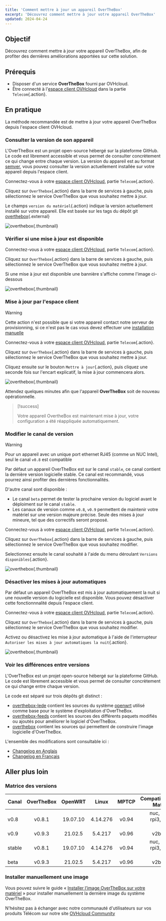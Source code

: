 ```yaml
---
title: 'Comment mettre à jour un appareil OverTheBox'
excerpt: 'Découvrez comment mettre à jour votre appareil OverTheBox'
updated: 2024-04-24
---
```


## Objectif

Découvrez comment mettre à jour votre appareil OverTheBox, afin de profiter des dernières améliorations apportées sur cette solution.

## Prérequis

- Disposer d'un service **OverTheBox** fourni par OVHcloud.
- Être connecté à l'[espace client OVHcloud](https://www.ovh.com/auth?onsuccess=https%3A%2F%2Fwww.ovhtelecom.fr%2Fmanager&ovhSubsidiary=fr)
dans la partie `Telecom`{.action}.

## En pratique

La méthode recommandée est de mettre à jour votre appareil OverTheBox depuis l'espace client OVHcloud.

### Consulter la version de son appareil

L'OverTheBox est un projet open-source hébergé sur la plateforme GitHub. Le code est librement accessible et vous permet de consulter concrètement ce qui change entre chaque version.
La version du appareil est au format [semver](https://semver.org/lang/fr/), vous pouvez consulter la version actuellement installée sur votre appareil depuis l'espace client.

Connectez-vous à votre [espace client OVHcloud](https://www.ovh.com/auth?onsuccess=https%3A%2F%2Fwww.ovhtelecom.fr%2Fmanager&ovhSubsidiary=fr), partie `Telecom`{.action}.

Cliquez sur `OverThebox`{.action} dans la barre de services à gauche, puis sélectionnez le service OverTheBox que vous souhaitez mettre à jour.

Le champs `version du matériel`{.action} indique la version actuellement installé sur votre appareil. Elle est basée sur les tags du dépôt git [overthebox](https://github.com/ovh/overthebox/tags){.external}

![overthebox](images/manager-version-2024.png){.thumbnail}

### Vérifier si une mise à jour est disponible

Connectez-vous à votre [espace client OVHcloud](https://www.ovh.com/auth?onsuccess=https%3A%2F%2Fwww.ovhtelecom.fr%2Fmanager&ovhSubsidiary=fr), partie `Telecom`{.action}.

Cliquez sur `OverThebox`{.action} dans la barre de services à gauche, puis sélectionnez le service OverTheBox que vous souhaitez mettre à jour.

Si une mise à jour est disponible une bannière s'affiche comme l'image ci-dessous

![overthebox](images/manager-available-2024.png){.thumbnail}

### Mise à jour par l'espace client

> [!warning]
>
> Cette action n'est possible que si votre appareil contact notre serveur de provisionning, si ce n'est pas le cas vous devez effectuer une [installation manuelle](/pages/web_cloud/internet/overthebox/advanced_installer_limage_overthebox_sur_votre_materiel)
>

Connectez-vous à votre [espace client OVHcloud](https://www.ovh.com/auth?onsuccess=https%3A%2F%2Fwww.ovhtelecom.fr%2Fmanager&ovhSubsidiary=fr), partie `Telecom`{.action}.

Cliquez sur `OverThebox`{.action} dans la barre de services à gauche, puis sélectionnez le service OverTheBox que vous souhaitez mettre à jour.

Cliquez ensuite sur le bouton `Mettre à jour`{.action}, puis cliquez une seconde fois sur l'encart explicatif, la mise à jour commencera alors.

![overthebox](images/manager-upgrade-2024.png){.thumbnail}

Attendez quelques minutes afin que l'appareil **OverTheBox** soit de nouveau opérationnelle.

> [!success]
>
> Votre appareil OvertheBox est maintenant mise à jour, votre configuration a été réappliquée automatiquement.
>

### Modifier le canal de version

> [!warning]
>
> Pour un appareil avec un unique port ethernet RJ45 (comme un NUC Intel), seul le canal `v0.8` est compatible
>

Par défaut un appareil OverTheBox est sur le canal `stable`, ce canal contient la dernière version logicielle stable. Ce canal est recommandé, vous pourrez ainsi profiter des dernières fonctionnalités.

D'autre canal sont disponible :

- Le canal `beta` permet de tester la prochaine version du logiciel avant le déploiment sur le canal `stable`.
- Les canaux de version comme `v0.8`, `v0.9` permettent de maintenir votre matériel sur une version majeure précise. Seule des mises à jour mineure, tel que des correctifs seront proposé.

Connectez-vous à votre [espace client OVHcloud](https://www.ovh.com/auth?onsuccess=https%3A%2F%2Fwww.ovhtelecom.fr%2Fmanager&ovhSubsidiary=fr), partie `Telecom`{.action}.

Cliquez sur `OverThebox`{.action} dans la barre de services à gauche, puis sélectionnez le service OverTheBox que vous souhaitez modifier.

Selectionnez ensuite le canal souhaité à l'aide du menu déroulant `Versions disponibles`{.action}.

![overthebox](images/manager-releaseChannel-2024.png){.thumbnail}

### Désactiver les mises à jour automatiques

Par défaut un appareil OverTheBox est mis à jour automatiquement la nuit si une nouvelle version du logicielle est disponible. Vous pouvez désactiver cette fonctionnnalité depuis l'espace client.

Connectez-vous à votre [espace client OVHcloud](https://www.ovh.com/auth?onsuccess=https%3A%2F%2Fwww.ovhtelecom.fr%2Fmanager&ovhSubsidiary=fr), partie `Telecom`{.action}.

Cliquez sur `OverThebox`{.action} dans la barre de services à gauche, puis sélectionnez le service OverTheBox que vous souhaitez modifier.

Activez ou désactivez les mise à jour automatique à l'aide de l'interrupteur `Autoriser les mises à jour automatiques la nuit`{.action}.

![overthebox](images/manager-autoupgrade-2024.png){.thumbnail}

### Voir les différences entre versions

L'OverTheBox est un projet open-source hébergé sur la plateforme GitHub. Le code est librement accessible et vous permet de consulter concrètement ce qui change entre chaque version.

Le code est séparé sur trois dépôts git distinct :

- [overthebox-lede](https://github.com/ovh/overthebox-lede) contient les sources du système [openwrt](https://openwrt.org/) utilisé comme base pour le système d'exploitation d'OverTheBox.
- [overthebox-feeds](https://github.com/ovh/overthebox-feeds) contient les sources des différents paquets modifiés ou ajoutés pour améliorer le logiciel d'OverTheBox.
- [overthebox](https://github.com/ovh/overthebox) contient les sources qui permettent de construire l'image logicielle d'OverTheBox.

L'ensemble des modifications sont consultable ici :

* [Changelog en Anglais](https://github.com/ovh/overthebox/releases)
* [Changelog en Français](https://github.com/ovh/overthebox/blob/master/CHANGELOG_fr.md)

## Aller plus loin

### Matrice des versions

| Canal | OverTheBox | OpenWRT | Linux | MPTCP | Compatibilité Matériel |
| ---  | :---: | :---: | :---: | :---: | ---: |
| v0.8 | v0.8.1 | 19.07.10 | 4.14.276 | v0.94 | nuc, ITv1, rpi3, v2b, v2c |
| v0.9 | v0.9.3 | 21.02.5 | 5.4.217 | v0.96 | v2b, v2c |
| stable | v0.8.1 | 19.07.10 | 4.14.276 | v0.94 | nuc, ITv1, rpi3, v2b, v2c |
| beta | v0.9.3 | 21.02.5 | 5.4.217 | v0.96 | v2b, v2c |

### Installer manuellement une image

Vous pouvez suivre le guide « [Installer l’image OverTheBox sur votre matériel](/pages/web_cloud/internet/overthebox/advanced_installer_limage_overthebox_sur_votre_materiel) » pour installer manuellement la dernière image du système OverTheBox.

N'hésitez pas à échanger avec notre communauté d'utilisateurs sur vos produits Télécom sur notre site [OVHcloud Community](https://community.ovh.com/c/telecom)
